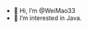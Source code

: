 - 👋 Hi, I’m @WeiMao33
- 👀 I’m interested in Java.

<!---
WeiMao33/WeiMao33 is a ✨ special ✨ repository because its `README.md` (this file) appears on your GitHub profile.
You can click the Preview link to take a look at your changes.
--->
